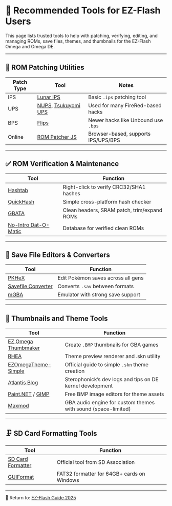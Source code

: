 # 🧰 Recommended Tools for EZ-Flash Users

This page lists trusted tools to help with patching, verifying, editing, and managing ROMs, save files, themes, and thumbnails for the EZ-Flash Omega and Omega DE.

---

## 🔧 ROM Patching Utilities

| Patch Type | Tool | Notes |
|------------|------|-------|
| IPS        | [Lunar IPS](https://www.romhacking.net/utilities/240/) | Basic `.ips` patching tool |
| UPS        | [NUPS](https://www.romhacking.net/utilities/606/), [Tsukuyomi UPS](https://www.romhacking.net/utilities/519/) | Used for many FireRed-based hacks |
| BPS        | [Flips](https://www.romhacking.net/utilities/1040/) | Newer hacks like Unbound use `.bps` |
| Online     | [ROM Patcher JS](https://www.marcrobledo.com/RomPatcher.js/) | Browser-based, supports IPS/UPS/BPS |

---

## ✅ ROM Verification & Maintenance

| Tool | Function |
|------|----------|
| [Hashtab](https://implbits.com/products/hashtab/) | Right-click to verify CRC32/SHA1 hashes |
| [QuickHash](https://sourceforge.net/projects/quickhash/) | Simple cross-platform hash checker |
| [GBATA](https://www.romhacking.net/utilities/601/) | Clean headers, SRAM patch, trim/expand ROMs |
| [No-Intro Dat-O-Matic](https://datomatic.no-intro.org/) | Database for verified clean ROMs |

---

## 💾 Save File Editors & Converters

| Tool | Function |
|------|----------|
| [PKHeX](https://projectpokemon.org/home/files/file/1-pkhex/) | Edit Pokémon saves across all gens |
| [Savefile Converter](https://savefileconverter.com/#/mister) | Converts `.sav` between formats |
| [mGBA](https://mgba.io/) | Emulator with strong save support |

---

## 🎨 Thumbnails and Theme Tools

| Tool | Function |
|------|----------|
| [EZ Omega Thumbmaker](https://gbatemp.net/attachments/ezo-thumbmaker_wip-zip.134931/) | Create `.BMP` thumbnails for GBA games |
| [RHEA](https://www.romhacking.net/utilities/542/) | Theme preview renderer and .skn utility |
| [EZOmegaTheme-Simple](https://atapi.space/site/projects/atlantis/howtoskinsimple/) | Official guide to simple `.skn` theme creation |
| [Atlantis Blog](https://atapi.space/site/blog/) | Sterophonick’s dev logs and tips on DE kernel development |
| [Paint.NET](https://www.getpaint.net/) / [GIMP](https://www.gimp.org/) | Free BMP image editors for theme assets |
| [Maxmod](https://maxmod.org/) | GBA audio engine for custom themes with sound (space-limited)

---

## 🗜️ SD Card Formatting Tools

| Tool | Function |
|------|----------|
| [SD Card Formatter](https://www.sdcard.org/downloads/formatter/) | Official tool from SD Association |
| [GUIFormat](https://www.ridgecrop.demon.co.uk/index.htm?guiformat.htm) | FAT32 formatter for 64GB+ cards on Windows |

---

📁 Return to: [EZ-Flash Guide 2025](https://github.com/ChimeraGaming/GBA-EZ-Flash-2025-Guide)
